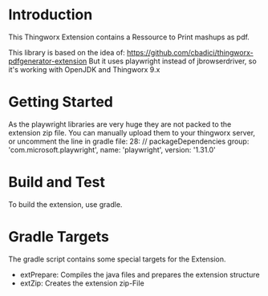# Introduction 
This Thingworx Extension contains a Ressource to Print mashups as pdf.

This library is based on the idea of:
https://github.com/cbadici/thingworx-pdfgenerator-extension
But it uses playwright instead of jbrowserdriver, so it's working with OpenJDK and Thingworx 9.x

# Getting Started
As the playwright libraries are very huge they are not packed to the extension zip file.
You can manually upload them to your thingworx server, or uncomment the line in gradle file:
28:     // packageDependencies group: 'com.microsoft.playwright', name: 'playwright', version: '1.31.0'

# Build and Test
To build the extension, use gradle.

# Gradle Targets
The gradle script contains some special targets for the Extension.
- extPrepare:    Compiles the java files and prepares the extension structure 
- extZip:        Creates the extension zip-File

